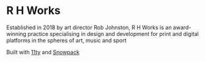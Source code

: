 # R H Works

Established in 2018 by art director Rob Johnston, R H Works is an award-winning practice specialising in design and development for print and digital platforms in the spheres of art, music and sport

Built with [11ty](https://www.11ty.dev) and [Snowpack](https://www.snowpack.dev)